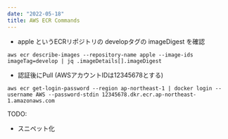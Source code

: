 ```yaml
---
date: "2022-05-18"
title: AWS ECR Commands
---
```

- apple というECRリポジトリの developタグの imageDigest を確認
```
aws ecr describe-images --repository-name apple --image-ids imageTag=develop | jq .imageDetails[].imageDigest
```

- 認証後にPull (AWSアカウントIDは12345678とする)
```
aws ecr get-login-password --region ap-northeast-1 | docker login --username AWS --password-stdin 12345678.dkr.ecr.ap-northeast-1.amazonaws.com
```

TODO: 
- スニペット化
